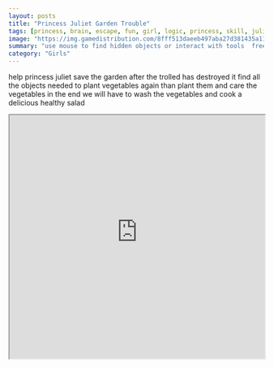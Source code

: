 ```yaml
---
layout: posts
title: "Princess Juliet Garden Trouble"
tags: [princess, brain, escape, fun, girl, logic, princess, skill, juliet, free, online, games, oyna, game, free, games, play, play, games]
image: "https://img.gamedistribution.com/8fff513daeeb497aba27d381435a11b7.jpg"
summary: "use mouse to find hidden objects or interact with tools  free online games oyna game free games play play games"
category: "Girls"
---
```


help princess juliet save the garden after the trolled has destroyed it find all the objects needed to plant vegetables again than plant them and care the vegetables in the end we will have to wash the vegetables and cook a delicious healthy salad

<iframe width="100%" height="480px;" src="https://html5.gamedistribution.com/8fff513daeeb497aba27d381435a11b7/"></iframe>